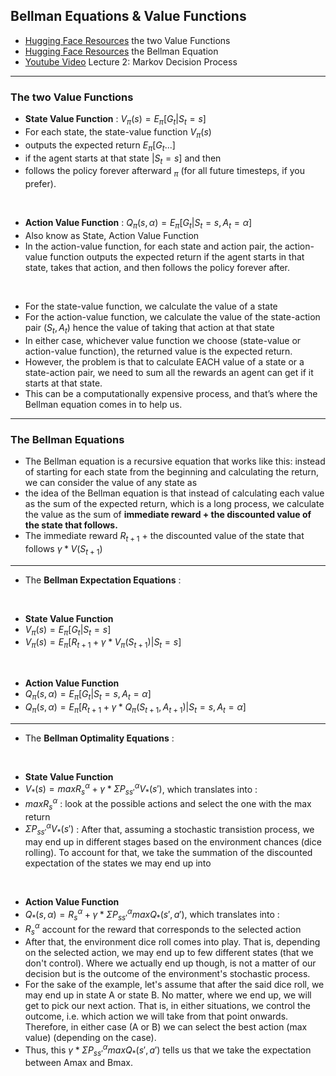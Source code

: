 ## Bellman Equations & Value Functions

- [Hugging Face Resources](https://huggingface.co/learn/deep-rl-course/unit2/two-types-value-based-methods?fw=pt) the two Value Functions
- [Hugging Face Resources](https://huggingface.co/learn/deep-rl-course/unit2/bellman-equation?fw=pt) the Bellman Equation
- [Youtube Video](https://www.youtube.com/watch?v=lfHX2hHRMVQ&list=PLqYmG7hTraZDM-OYHWgPebj2MfCFzFObQ&index=2) Lecture 2: Markov Decision Process

---

### The two Value Functions

- **State Value Function** : $V_π(s) = E_π[G_t|S_t=s]$
- For each state, the state-value function $V_π(s)$
- outputs the expected return $E_π[G_t...]$
- if the agent starts at that state $|S_t=s]$ and then
- follows the policy forever afterward $_π$ (for all future timesteps, if you prefer).

<br>

- **Action Value Function** : $Q_π(s,α) = E_π[G_t|S_t=s, Α_t=α]$
- Also know as State, Action Value Function
- In the action-value function, for each state and action pair, the action-value function outputs the expected return if the agent starts in that state, takes that action, and then follows the policy forever after.

<br>

- For the state-value function, we calculate the value of a state
- For the action-value function, we calculate the value of the state-action pair $(S_t,A_t)$ hence the value of taking that action at that state
- In either case, whichever value function we choose (state-value or action-value function), the returned value is the expected return.
- However, the problem is that to calculate EACH value of a state or a state-action pair, we need to sum all the rewards an agent can get if it starts at that state.
- This can be a computationally expensive process, and that’s where the Bellman equation comes in to help us.

---

### The Bellman Equations

- The Bellman equation is a recursive equation that works like this: instead of starting for each state from the beginning and calculating the return, we can consider the value of any state as
- the idea of the Bellman equation is that instead of calculating each value as the sum of the expected return, which is a long process, we calculate the value as the sum of **immediate reward + the discounted value of the state that follows.**
- The immediate reward $R_{t+1}$ + the discounted value of the state that follows $\gamma * V(S_{t+1})$

---

- The **Bellman Expectation Equations** :

<br>

- **State Value Function**
- $V_π(s) = E_π[G_t|S_t=s]$
- $V_π(s) = E_π[R_{t+1} + \gamma * V_π(S_{t+1})|S_t=s]$

<br>

- **Action Value Function**
- $Q_π(s,α) = E_π[G_t|S_t=s, Α_t=α]$
- $Q_π(s,α) = E_π[R_{t+1} + \gamma * Q_π(S_{t+1},A_{t+1})|S_t=s, Α_t=α]$

---

- The **Bellman Optimality Equations** :

<br>

- **State Value Function**
- $V_*(s) = maxR_s^α + \gamma * \Sigma P_{ss'}^α V_*(s')$, which translates into :
- $maxR_s^α$ : look at the possible actions and select the one with the max return
- $\Sigma P_{ss'}^α V_*(s')$ : After that, assuming a stochastic transistion process, we may end up in different stages based on the environment chances (dice rolling). To account for that, we take the summation of the discounted expectation of the states we may end up into

<br>

- **Action Value Function**
- $Q_*(s,α) = R_s^α + \gamma * \Sigma P_{ss'}^α max Q_*(s',a')$, which translates into :
- $R_s^α$ account for the reward that corresponds to the selected action
- After that, the environment dice roll comes into play. That is, depending on the selected action, we may end up to few different states (that we don't control). Where we actually end up though, is not a matter of our decision but is the outcome of the environment's stochastic process.
- For the sake of the example, let's assume that after the said dice roll, we may end up in state A or state B. No matter, where we end up, we will get to pick our next action. That is, in either situations, we control the outcome, i.e. which action we will take from that point onwards. Therefore, in either case (A or B) we can select the best action (max value) (depending on the case).
- Thus, this $\gamma * \Sigma P_{ss'}^α max Q_*(s',a')$ tells us that we take the expectation between Amax and Bmax.
